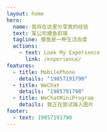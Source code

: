 ```yaml
---
layout: home
hero:
  name: 我将在这里分享我的经验
  text: 某公司摸鱼前端
  tagline: 摸鱼是一种生活态度
  actions: 
    - text: Look My Experience
      link: /experience/
features:
  - title: MobilePhone
    details: "19857191790"
  - title: WeChat
    details: "1985791790"
  - title: WeChatMiniProgram
    details: 我正在尝试插入图片
footer:
  - text: 19857191790
---
```

<style>
  .VPHero .container .main .name,
  .VPHero .container .main .text,
  .VPHero .container .main .tagline{
    max-width: unset;
    width: 100%;
  }
</style>